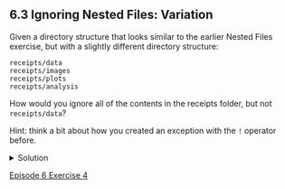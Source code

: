 ## 6.3 Ignoring Nested Files: Variation

Given a directory structure that looks similar to the earlier Nested Files exercise, but with a slightly different directory structure:

```console
receipts/data
receipts/images
receipts/plots
receipts/analysis
```

How would you ignore all of the contents in the receipts folder, but not ```receipts/data```?

Hint: think a bit about how you created an exception with the ```!``` operator before.


<details>
  <summary>
    Solution
  </summary>

  <p>
    If you want to ignore the contents of <code>receipts/</code> but not those of <code>receipts/data/</code>, you can change your <code>.gitignore</code> to ignore the contents of <code>receipts</code> folder, but create an exception for the contents of the <code>receipts/data</code> subfolder. Your <code>.gitignore</code> would look like this:
  </p>
  
  <pre><code>receipts/*               # ignore everything in receipts folder
!receipts/data/          # do not ignore receipts/data/ contents</code></pre>

</details>

[Episode 6 Exercise 4](episode6_ex4.md)

